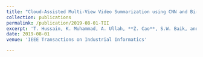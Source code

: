 ```yaml
---
title: "Cloud-Assisted Multi-View Video Summarization using CNN and Bi-Directional LSTM"
collection: publications
permalink: /publication/2019-08-01-TII
excerpt: 'T. Hussain, K. Muhammad, A. Ullah, **Z. Cao**, S.W. Baik, and V.C. de Albuquerqe'
date: 2019-08-01
venue: 'IEEE Transactions on Industrial Informatics'

---
```


